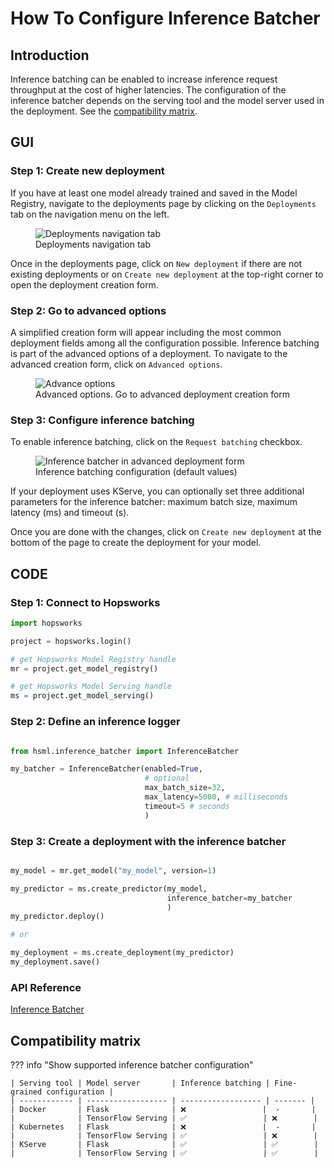 # How To Configure Inference Batcher

## Introduction

Inference batching can be enabled to increase inference request throughput at the cost of higher latencies. The configuration of the inference batcher depends on the serving tool and the model server used in the deployment. See the [compatibility matrix](#compatibility-matrix).

## GUI

### Step 1: Create new deployment

If you have at least one model already trained and saved in the Model Registry, navigate to the deployments page by clicking on the `Deployments` tab on the navigation menu on the left.

<p align="center">
  <figure>
    <img src="../../../../assets/images/guides/mlops/serving/deployments_tab_sidebar.png" alt="Deployments navigation tab">
    <figcaption>Deployments navigation tab</figcaption>
  </figure>
</p>

Once in the deployments page, click on `New deployment` if there are not existing deployments or on `Create new deployment` at the top-right corner to open the deployment creation form.

### Step 2: Go to advanced options

A simplified creation form will appear including the most common deployment fields among all the configuration possible. Inference batching is part of the advanced options of a deployment. To navigate to the advanced creation form, click on `Advanced options`.

<p align="center">
  <figure>
    <img  style="max-width: 85%; margin: 0 auto" src="../../../../assets/images/guides/mlops/serving/deployment_simple_form_adv_options.png" alt="Advance options">
    <figcaption>Advanced options. Go to advanced deployment creation form</figcaption>
  </figure>
</p>

### Step 3: Configure inference batching

To enable inference batching, click on the `Request batching` checkbox.

<p align="center">
  <figure>
    <img src="../../../../assets/images/guides/mlops/serving/deployment_adv_form_batcher.png" alt="Inference batcher in advanced deployment form">
    <figcaption>Inference batching configuration (default values)</figcaption>
  </figure>
</p>

If your deployment uses KServe, you can optionally set three additional parameters for the inference batcher: maximum batch size, maximum latency (ms) and timeout (s).

Once you are done with the changes, click on `Create new deployment` at the bottom of the page to create the deployment for your model.

## CODE

### Step 1: Connect to Hopsworks

```python
import hopsworks

project = hopsworks.login()

# get Hopsworks Model Registry handle
mr = project.get_model_registry()

# get Hopsworks Model Serving handle
ms = project.get_model_serving()
```

### Step 2: Define an inference logger

```python

from hsml.inference_batcher import InferenceBatcher

my_batcher = InferenceBatcher(enabled=True,
                              # optional
                              max_batch_size=32,
                              max_latency=5000, # milliseconds
                              timeout=5 # seconds
                              )
```

### Step 3: Create a deployment with the inference batcher

```python

my_model = mr.get_model("my_model", version=1)

my_predictor = ms.create_predictor(my_model,
                                   inference_batcher=my_batcher
                                   )
my_predictor.deploy()

# or

my_deployment = ms.create_deployment(my_predictor)
my_deployment.save()
```

### API Reference

[Inference Batcher](https://docs.hopsworks.ai/hopsworks-api/dev/generated/api/inference-batcher/)

## Compatibility matrix

??? info "Show supported inference batcher configuration"

    | Serving tool | Model server       | Inference batching | Fine-grained configuration |
    | ------------ | ------------------ | ------------------ | ------- |
    | Docker       | Flask              | ❌                 |  -       |
    |              | TensorFlow Serving | ✅                 | ❌        |
    | Kubernetes   | Flask              | ❌                 |  -       |
    |              | TensorFlow Serving | ✅                 | ❌        |
    | KServe       | Flask              | ✅                 | ✅        |
    |              | TensorFlow Serving | ✅                 | ✅        |
